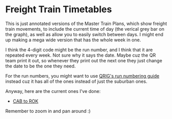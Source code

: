 # Freight Train Timetables

This is just annotated versions of the Master Train Plans, which show freight train movements, to include the current time of day (the verical grey bar on the graph), as well as allow you to easily switch between days. I might end up making a mega wide version that has the whole week in one.

I think the 4-digit code might be the run number, and I think that it are repeated every week. Not sure why it says the date. Maybe cuz the QR team print it out, so whenever they print out the next one they just change the date to be the one they need.

For the run numbers, you might want to use [QRIG's run numbering guide](https://qrig.org/safeworking/train-numbering-guide) instead cuz it has all of the ones instead of just the suburban ones.

Anyway, here are the current ones I've done:

- [CAB to ROK](CAB-ROK/index.html)

Remember to zoom in and pan around :)